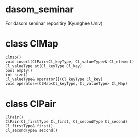 # dasom_seminar
For dasom seminar repositiry (Kyunghee Univ)

# class ClMap
	ClMap()
	void insert(ClPair<Cl_keyType, Cl_valueType>& Cl_element)
	Cl_valueType at(Cl_keyType Cl_key)
	bool empty()
	int size()
	Cl_valueType& operator[](Cl_keyType Cl_key)
	void operator=(ClMap<Cl_keyType, Cl_valueType> Cl_Map)
	
# class ClPair
	ClPair()
	ClPair(Cl_firstType Cl_first, Cl_secondType Cl_second)
	Cl_firstType& first()
	Cl_secondType& second()
